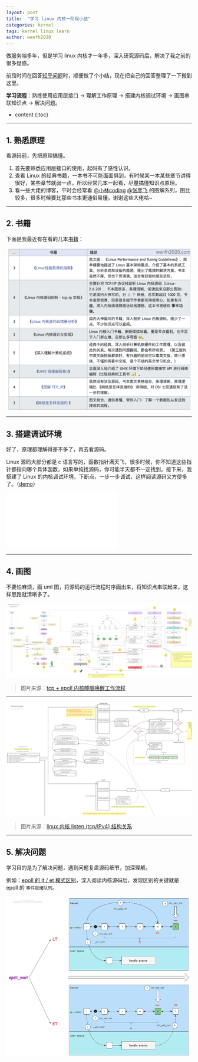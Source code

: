 ```yaml
---
layout: post
title:  "学习 linux 内核一阶段小结"
categories: kernel
tags: kernel linux learn
author: wenfh2020
---
```


做服务端多年，但是学习 linux 内核才一年多，深入研究源码后，解决了我之前的很多疑惑。

前段时间在回答[知乎问题](https://www.zhihu.com/question/439569498/answer/2242340127)时，顺便做了个小结，现在把自己的回答整理了一下搬到这里。

**学习流程**：熟练使用应用层接口 -> 理解工作原理 -> 搭建内核调试环境 -> 画图串联知识点 -> 解决问题。



* content
{:toc}

---

## 1. 熟悉原理

看源码前，先把原理搞懂。

1. 首先要熟悉应用层接口的使用，起码有了感性认识。
2. 查看 Linux 的经典书籍，一本书不可能面面俱到，有时候某一本某些章节讲得很好，某些章节就弱一点，所以经常几本一起看，尽量搞懂知识点原理。
3. 看一些大佬的博客，平时会经常看 [@小林coding](https://www.zhihu.com/people/lin-zhi-rong-8) [@张彦飞](https://www.zhihu.com/people/zhang-yan-fei-26-61) 的图解系列，图比较多，很多时候要比那些书本更通俗易懂，谢谢这些大佬哈~

---

## 2. 书籍

下面是我最近有在看的几本[书籍](https://wenfh2020.com/2021/05/07/my-books/)：

<div align=center><img src="/images/2021/2021-12-16-19-33-56.png" data-action="zoom"/></div>

---

## 3. 搭建调试环境

好了，原理都理解得差不多了，再去看源码。

Linux 源码大部分都是 c 语言写的，函数指针满天飞，很多时候，你不知道这些指针都指向哪个具体函数，如果单纯找源码，你可能半天都不一定找到。接下来，我搭建了 Linux 的内核调试环境，下断点，一步一步调试，这样阅读源码又方便多了。（[demo](https://github.com/wenfh2020/kernel_test)）

<iframe class="bilibili" src="//player.bilibili.com/player.html?aid=592292865&bvid=BV1Sq4y1q7Gv&cid=461543929&page=1&high_quality=1" scrolling="no" border="0" frameborder="no" framespacing="0" allowfullscreen="true"> </iframe>

---

## 4. 画图

不要怕麻烦，画 uml 图，将源码的运行流程时序画出来，将知识点串联起来，这样思路就清晰多了。

<div align=center><img src="/images/2021/2021-12-31-12-44-05.png" data-action="zoom"/></div>

> 图片来源：[tcp + epoll 内核睡眠唤醒工作流程](https://wenfh2020.com/2021/12/16/tcp-epoll-wakeup/)

---

<div align=center><img src="/images/2021/2021-07-27-21-18-33.png" data-action="zoom"/></div>

> 图片来源：[linux 内核 listen (tcp/IPv4) 结构关系](https://processon.com/view/60fa6dfe7d9c083494e37a9a)

---

## 5. 解决问题

学习目的是为了解决问题，遇到问题复盘源码细节，加深理解。

例如：[epoll 的 lt / et 模式区别](https://wenfh2020.com/2020/06/11/epoll-lt-et/)，深入阅读内核源码后，发现区别的关键就是 epoll 的 `事件就绪队列`。

<div align=center><img src="/images/2023/2023-07-01-16-02-17.png" data-action="zoom"></div>
